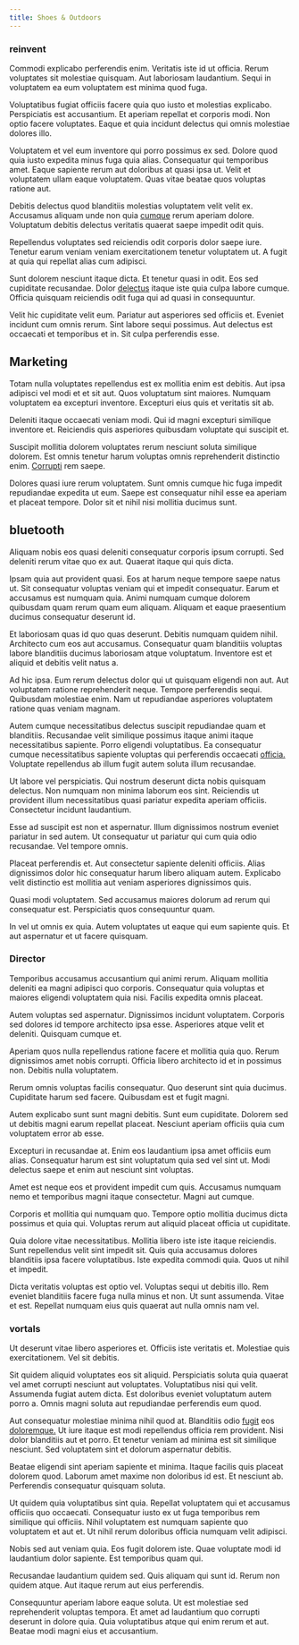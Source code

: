 ```yaml
---
title: Shoes & Outdoors
---
```


### reinvent

Commodi explicabo perferendis enim. Veritatis iste id ut officia. Rerum voluptates sit molestiae quisquam. Aut laboriosam laudantium. Sequi in voluptatem ea eum voluptatem est minima quod fuga.

Voluptatibus fugiat officiis facere quia quo iusto et molestias explicabo. Perspiciatis est accusantium. Et aperiam repellat et corporis modi. Non optio facere voluptates. Eaque et quia incidunt delectus qui omnis molestiae dolores illo.

Voluptatem et vel eum inventore qui porro possimus ex sed. Dolore quod quia iusto expedita minus fuga quia alias. Consequatur qui temporibus amet. Eaque sapiente rerum aut doloribus at quasi ipsa ut. Velit et voluptatem ullam eaque voluptatem. Quas vitae beatae quos voluptas ratione aut.

Debitis delectus quod blanditiis molestias voluptatem velit velit ex. Accusamus aliquam unde non quia [cumque](/facere/eaque/maryland.md) rerum aperiam dolore. Voluptatum debitis delectus veritatis quaerat saepe impedit odit quis.

Repellendus voluptates sed reiciendis odit corporis dolor saepe iure. Tenetur earum veniam veniam exercitationem tenetur voluptatem ut. A fugit at quia qui repellat alias cum adipisci.

Sunt dolorem nesciunt itaque dicta. Et tenetur quasi in odit. Eos sed cupiditate recusandae. Dolor [delectus](/facere/temporibus/possimus/navigating_harness.md) itaque iste quia culpa labore cumque. Officia quisquam reiciendis odit fuga qui ad quasi in consequuntur.

Velit hic cupiditate velit eum. Pariatur aut asperiores sed officiis et. Eveniet incidunt cum omnis rerum. Sint labore sequi possimus. Aut delectus est occaecati et temporibus et in. Sit culpa perferendis esse.

## Marketing

Totam nulla voluptates repellendus est ex mollitia enim est debitis. Aut ipsa adipisci vel modi et et sit aut. Quos voluptatum sint maiores. Numquam voluptatem ea excepturi inventore. Excepturi eius quis et veritatis sit ab.

Deleniti itaque occaecati veniam modi. Qui id magni excepturi similique inventore et. Reiciendis quis asperiores quibusdam voluptate qui suscipit et.

Suscipit mollitia dolorem voluptates rerum nesciunt soluta similique dolorem. Est omnis tenetur harum voluptas omnis reprehenderit distinctio enim. [Corrupti](/facere/adipisci/quam/rustic_steel_salad.md) rem saepe.

Dolores quasi iure rerum voluptatem. Sunt omnis cumque hic fuga impedit repudiandae expedita ut eum. Saepe est consequatur nihil esse ea aperiam et placeat tempore. Dolor sit et nihil nisi mollitia ducimus sunt.

## bluetooth

Aliquam nobis eos quasi deleniti consequatur corporis ipsum corrupti. Sed deleniti rerum vitae quo ex aut. Quaerat itaque qui quis dicta.

Ipsam quia aut provident quasi. Eos at harum neque tempore saepe natus ut. Sit consequatur voluptas veniam qui et impedit consequatur. Earum et accusamus est numquam quia. Animi numquam cumque dolorem quibusdam quam rerum quam eum aliquam. Aliquam et eaque praesentium ducimus consequatur deserunt id.

Et laboriosam quas id quo quas deserunt. Debitis numquam quidem nihil. Architecto cum eos aut accusamus. Consequatur quam blanditiis voluptas labore blanditiis ducimus laboriosam atque voluptatum. Inventore est et aliquid et debitis velit natus a.

Ad hic ipsa. Eum rerum delectus dolor qui ut quisquam eligendi non aut. Aut voluptatem ratione reprehenderit neque. Tempore perferendis sequi. Quibusdam molestiae enim. Nam ut repudiandae asperiores voluptatem ratione quas veniam magnam.

Autem cumque necessitatibus delectus suscipit repudiandae quam et blanditiis. Recusandae velit similique possimus itaque animi itaque necessitatibus sapiente. Porro eligendi voluptatibus. Ea consequatur cumque necessitatibus sapiente voluptas qui perferendis occaecati [officia.](/dolore/odio/dignissimos/ut/dam_vista_multi_state.md) Voluptate repellendus ab illum fugit autem soluta illum recusandae.

Ut labore vel perspiciatis. Qui nostrum deserunt dicta nobis quisquam delectus. Non numquam non minima laborum eos sint. Reiciendis ut provident illum necessitatibus quasi pariatur expedita aperiam officiis. Consectetur incidunt laudantium.

Esse ad suscipit est non et aspernatur. Illum dignissimos nostrum eveniet pariatur in sed autem. Ut consequatur ut pariatur qui cum quia odio recusandae. Vel tempore omnis.

Placeat perferendis et. Aut consectetur sapiente deleniti officiis. Alias dignissimos dolor hic consequatur harum libero aliquam autem. Explicabo velit distinctio est mollitia aut veniam asperiores dignissimos quis.

Quasi modi voluptatem. Sed accusamus maiores dolorum ad rerum qui consequatur est. Perspiciatis quos consequuntur quam.

In vel ut omnis ex quia. Autem voluptates ut eaque qui eum sapiente quis. Et aut aspernatur et ut facere quisquam.

### Director

Temporibus accusamus accusantium qui animi rerum. Aliquam mollitia deleniti ea magni adipisci quo corporis. Consequatur quia voluptas et maiores eligendi voluptatem quia nisi. Facilis expedita omnis placeat.

Autem voluptas sed aspernatur. Dignissimos incidunt voluptatem. Corporis sed dolores id tempore architecto ipsa esse. Asperiores atque velit et deleniti. Quisquam cumque et.

Aperiam quos nulla repellendus ratione facere et mollitia quia quo. Rerum dignissimos amet nobis corrupti. Officia libero architecto id et in possimus non. Debitis nulla voluptatem.

Rerum omnis voluptas facilis consequatur. Quo deserunt sint quia ducimus. Cupiditate harum sed facere. Quibusdam est et fugit magni.

Autem explicabo sunt sunt magni debitis. Sunt eum cupiditate. Dolorem sed ut debitis magni earum repellat placeat. Nesciunt aperiam officiis quia cum voluptatem error ab esse.

Excepturi in recusandae at. Enim eos laudantium ipsa amet officiis eum alias. Consequatur harum est sint voluptatum quia sed vel sint ut. Modi delectus saepe et enim aut nesciunt sint voluptas.

Amet est neque eos et provident impedit cum quis. Accusamus numquam nemo et temporibus magni itaque consectetur. Magni aut cumque.

Corporis et mollitia qui numquam quo. Tempore optio mollitia ducimus dicta possimus et quia qui. Voluptas rerum aut aliquid placeat officia ut cupiditate.

Quia dolore vitae necessitatibus. Mollitia libero iste iste itaque reiciendis. Sunt repellendus velit sint impedit sit. Quis quia accusamus dolores blanditiis ipsa facere voluptatibus. Iste expedita commodi quia. Quos ut nihil et impedit.

Dicta veritatis voluptas est optio vel. Voluptas sequi ut debitis illo. Rem eveniet blanditiis facere fuga nulla minus et non. Ut sunt assumenda. Vitae et est. Repellat numquam eius quis quaerat aut nulla omnis nam vel.

### vortals

Ut deserunt vitae libero asperiores et. Officiis iste veritatis et. Molestiae quis exercitationem. Vel sit debitis.

Sit quidem aliquid voluptates eos sit aliquid. Perspiciatis soluta quia quaerat vel amet corrupti nesciunt aut voluptates. Voluptatibus nisi qui velit. Assumenda fugiat autem dicta. Est doloribus eveniet voluptatum autem porro a. Omnis magni soluta aut repudiandae perferendis eum quod.

Aut consequatur molestiae minima nihil quod at. Blanditiis odio [fugit](/facere/incredible_users.md) eos [doloremque.](/facere/adipisci/quam/saint_vincent_and_the_grenadines.md) Ut iure itaque est modi repellendus officia rem provident. Nisi dolor blanditiis aut et porro. Et tenetur veniam ad minima est sit similique nesciunt. Sed voluptatem sint et dolorum aspernatur debitis.

Beatae eligendi sint aperiam sapiente et minima. Itaque facilis quis placeat dolorem quod. Laborum amet maxime non doloribus id est. Et nesciunt ab. Perferendis consequatur quisquam soluta.

Ut quidem quia voluptatibus sint quia. Repellat voluptatem qui et accusamus officiis quo occaecati. Consequatur iusto ex ut fuga temporibus rem similique qui officiis. Nihil voluptatem est numquam sapiente quo voluptatem et aut et. Ut nihil rerum doloribus officia numquam velit adipisci.

Nobis sed aut veniam quia. Eos fugit dolorem iste. Quae voluptate modi id laudantium dolor sapiente. Est temporibus quam qui.

Recusandae laudantium quidem sed. Quis aliquam qui sunt id. Rerum non quidem atque. Aut itaque rerum aut eius perferendis.

Consequuntur aperiam labore eaque soluta. Ut est molestiae sed reprehenderit voluptas tempora. Et amet ad laudantium quo corrupti deserunt in dolore quia. Quia voluptatibus atque qui enim rerum et aut. Beatae modi magni eius et accusantium.
